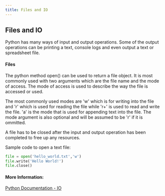 ```yaml
---
title: Files and IO
---
```


## Files and IO
Python has many ways of input and output operations. Some of the output operations can be printing a text, console logs and even output a text or spreadsheet file. 

#### Files
The python method open() can be used to return a file object. It is most commonly used with two arguments which are the file name and the mode of access. The mode of access is used to describe the way the file is accessed or used. 

The most commonly used modes are 'w' which is for writing into the file and 'r' which is used for reading the file while 'r+' is used to read and write the file. 'a' is the mode that is used for appending text into the file. The mode argument is also optional and will be assumed to be 'r' if it is ommitted.

A file has to be closed after the input and output operation has been completed to free up any resources. 

Sample code to open a text file:

``` python
file = open('hello_world.txt','w')
file.write('Hello World!')
file.close()
```
#### More Information:
[Python Documentation - IO](https://docs.python.org/2/tutorial/inputoutput.html)
